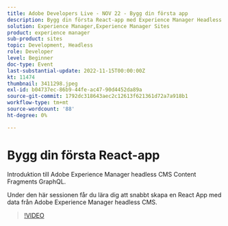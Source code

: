 ```yaml
---
title: Adobe Developers Live - NOV 22 - Bygg din första app
description: Bygg din första React-app med Experience Manager Headless CMSIntroduction till Adobe Experience Manager headless CMS Content Fragments GraphQL. Under den här sessionen får du lära dig hur du snabbt skapar en React App-app med data från Adobe Experience Manager headless CMS.
solution: Experience Manager,Experience Manager Sites
product: experience manager
sub-product: sites
topic: Development, Headless
role: Developer
level: Beginner
doc-type: Event
last-substantial-update: 2022-11-15T00:00:00Z
kt: 11474
thumbnail: 3411298.jpeg
exl-id: b04737ec-86b9-44fe-ac47-90d4452da89a
source-git-commit: 1792dc318643aec2c12613f621361d72a7a918b1
workflow-type: tm+mt
source-wordcount: '88'
ht-degree: 0%

---
```


# Bygg din första React-app

Introduktion till Adobe Experience Manager headless CMS Content Fragments GraphQL.

Under den här sessionen får du lära dig att snabbt skapa en React App med data från Adobe Experience Manager headless CMS.

>[!VIDEO](https://video.tv.adobe.com/v/3411298/?quality=12&learn=on)
